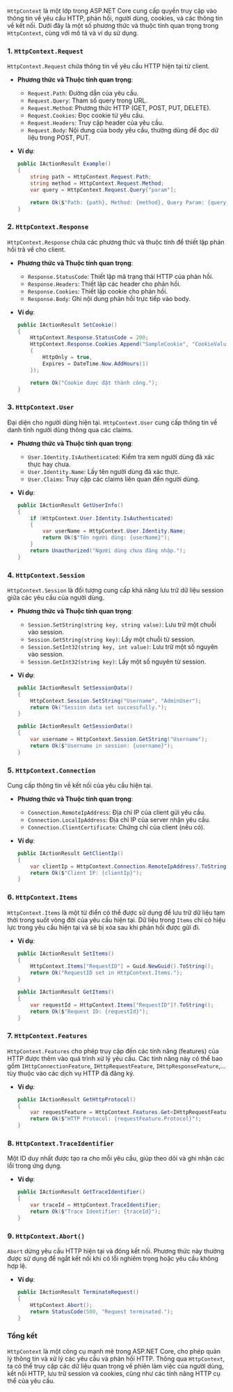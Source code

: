 `HttpContext` là một lớp trong ASP.NET Core cung cấp quyền truy cập vào thông tin về yêu cầu HTTP, phản hồi, người dùng, cookies, và các thông tin về kết nối. Dưới đây là một số phương thức và thuộc tính quan trọng trong `HttpContext`, cùng với mô tả và ví dụ sử dụng.

### 1. `HttpContext.Request`

`HttpContext.Request` chứa thông tin về yêu cầu HTTP hiện tại từ client.

- **Phương thức và Thuộc tính quan trọng**:

  - `Request.Path`: Đường dẫn của yêu cầu.
  - `Request.Query`: Tham số query trong URL.
  - `Request.Method`: Phương thức HTTP (GET, POST, PUT, DELETE).
  - `Request.Cookies`: Đọc cookie từ yêu cầu.
  - `Request.Headers`: Truy cập header của yêu cầu.
  - `Request.Body`: Nội dung của body yêu cầu, thường dùng để đọc dữ liệu trong POST, PUT.

- **Ví dụ**:

  ```csharp
  public IActionResult Example()
  {
      string path = HttpContext.Request.Path;
      string method = HttpContext.Request.Method;
      var query = HttpContext.Request.Query["param"];

      return Ok($"Path: {path}, Method: {method}, Query Param: {query}");
  }
  ```

### 2. `HttpContext.Response`

`HttpContext.Response` chứa các phương thức và thuộc tính để thiết lập phản hồi trả về cho client.

- **Phương thức và Thuộc tính quan trọng**:

  - `Response.StatusCode`: Thiết lập mã trạng thái HTTP của phản hồi.
  - `Response.Headers`: Thiết lập các header cho phản hồi.
  - `Response.Cookies`: Thiết lập cookie cho phản hồi.
  - `Response.Body`: Ghi nội dung phản hồi trực tiếp vào body.

- **Ví dụ**:

  ```csharp
  public IActionResult SetCookie()
  {
      HttpContext.Response.StatusCode = 200;
      HttpContext.Response.Cookies.Append("SampleCookie", "CookieValue", new CookieOptions
      {
          HttpOnly = true,
          Expires = DateTime.Now.AddHours(1)
      });

      return Ok("Cookie được đặt thành công.");
  }
  ```

### 3. `HttpContext.User`

Đại diện cho người dùng hiện tại. `HttpContext.User` cung cấp thông tin về danh tính người dùng thông qua các claims.

- **Phương thức và Thuộc tính quan trọng**:

  - `User.Identity.IsAuthenticated`: Kiểm tra xem người dùng đã xác thực hay chưa.
  - `User.Identity.Name`: Lấy tên người dùng đã xác thực.
  - `User.Claims`: Truy cập các claims liên quan đến người dùng.

- **Ví dụ**:
  ```csharp
  public IActionResult GetUserInfo()
  {
      if (HttpContext.User.Identity.IsAuthenticated)
      {
          var userName = HttpContext.User.Identity.Name;
          return Ok($"Tên người dùng: {userName}");
      }
      return Unauthorized("Người dùng chưa đăng nhập.");
  }
  ```

### 4. `HttpContext.Session`

`HttpContext.Session` là đối tượng cung cấp khả năng lưu trữ dữ liệu session giữa các yêu cầu của người dùng.

- **Phương thức và Thuộc tính quan trọng**:

  - `Session.SetString(string key, string value)`: Lưu trữ một chuỗi vào session.
  - `Session.GetString(string key)`: Lấy một chuỗi từ session.
  - `Session.SetInt32(string key, int value)`: Lưu trữ một số nguyên vào session.
  - `Session.GetInt32(string key)`: Lấy một số nguyên từ session.

- **Ví dụ**:

  ```csharp
  public IActionResult SetSessionData()
  {
      HttpContext.Session.SetString("Username", "AdminUser");
      return Ok("Session data set successfully.");
  }

  public IActionResult GetSessionData()
  {
      var username = HttpContext.Session.GetString("Username");
      return Ok($"Username in session: {username}");
  }
  ```

### 5. `HttpContext.Connection`

Cung cấp thông tin về kết nối của yêu cầu hiện tại.

- **Phương thức và Thuộc tính quan trọng**:

  - `Connection.RemoteIpAddress`: Địa chỉ IP của client gửi yêu cầu.
  - `Connection.LocalIpAddress`: Địa chỉ IP của server nhận yêu cầu.
  - `Connection.ClientCertificate`: Chứng chỉ của client (nếu có).

- **Ví dụ**:
  ```csharp
  public IActionResult GetClientIp()
  {
      var clientIp = HttpContext.Connection.RemoteIpAddress?.ToString();
      return Ok($"Client IP: {clientIp}");
  }
  ```

### 6. `HttpContext.Items`

`HttpContext.Items` là một từ điển có thể được sử dụng để lưu trữ dữ liệu tạm thời trong suốt vòng đời của yêu cầu hiện tại. Dữ liệu trong `Items` chỉ có hiệu lực trong yêu cầu hiện tại và sẽ bị xóa sau khi phản hồi được gửi đi.

- **Ví dụ**:

  ```csharp
  public IActionResult SetItems()
  {
      HttpContext.Items["RequestID"] = Guid.NewGuid().ToString();
      return Ok("RequestID set in HttpContext.Items.");
  }

  public IActionResult GetItems()
  {
      var requestId = HttpContext.Items["RequestID"]?.ToString();
      return Ok($"Request ID: {requestId}");
  }
  ```

### 7. `HttpContext.Features`

`HttpContext.Features` cho phép truy cập đến các tính năng (features) của HTTP được thêm vào quá trình xử lý yêu cầu. Các tính năng này có thể bao gồm `IHttpConnectionFeature`, `IHttpRequestFeature`, `IHttpResponseFeature`,… tùy thuộc vào các dịch vụ HTTP đã đăng ký.

- **Ví dụ**:
  ```csharp
  public IActionResult GetHttpProtocol()
  {
      var requestFeature = HttpContext.Features.Get<IHttpRequestFeature>();
      return Ok($"HTTP Protocol: {requestFeature.Protocol}");
  }
  ```

### 8. `HttpContext.TraceIdentifier`

Một ID duy nhất được tạo ra cho mỗi yêu cầu, giúp theo dõi và ghi nhận các lỗi trong ứng dụng.

- **Ví dụ**:
  ```csharp
  public IActionResult GetTraceIdentifier()
  {
      var traceId = HttpContext.TraceIdentifier;
      return Ok($"Trace Identifier: {traceId}");
  }
  ```

### 9. `HttpContext.Abort()`

`Abort` dừng yêu cầu HTTP hiện tại và đóng kết nối. Phương thức này thường được sử dụng để ngắt kết nối khi có lỗi nghiêm trọng hoặc yêu cầu không hợp lệ.

- **Ví dụ**:
  ```csharp
  public IActionResult TerminateRequest()
  {
      HttpContext.Abort();
      return StatusCode(500, "Request terminated.");
  }
  ```

### Tổng kết

`HttpContext` là một công cụ mạnh mẽ trong ASP.NET Core, cho phép quản lý thông tin và xử lý các yêu cầu và phản hồi HTTP. Thông qua `HttpContext`, ta có thể truy cập các dữ liệu quan trọng về phiên làm việc của người dùng, kết nối HTTP, lưu trữ session và cookies, cũng như các tính năng HTTP cụ thể của yêu cầu.
